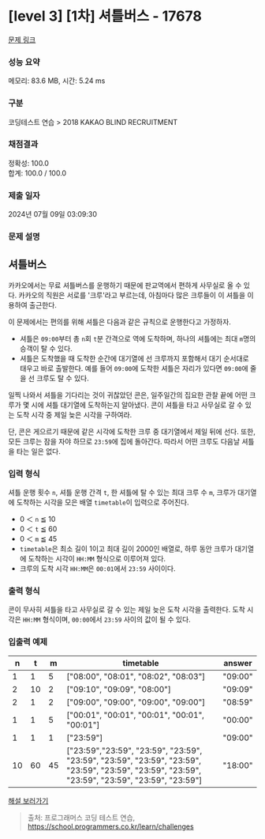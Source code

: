 # [level 3] [1차] 셔틀버스 - 17678 

[문제 링크](https://school.programmers.co.kr/learn/courses/30/lessons/17678) 

### 성능 요약

메모리: 83.6 MB, 시간: 5.24 ms

### 구분

코딩테스트 연습 > 2018 KAKAO BLIND RECRUITMENT

### 채점결과

정확성: 100.0<br/>합계: 100.0 / 100.0

### 제출 일자

2024년 07월 09일 03:09:30

### 문제 설명

<h2>셔틀버스</h2>

<p>카카오에서는 무료 셔틀버스를 운행하기 때문에 판교역에서 편하게 사무실로 올 수 있다. 카카오의 직원은 서로를 '크루'라고 부르는데, 아침마다 많은 크루들이 이 셔틀을 이용하여 출근한다.</p>

<p>이 문제에서는 편의를 위해 셔틀은 다음과 같은 규칙으로 운행한다고 가정하자.</p>

<ul>
<li>셔틀은 <code>09:00</code>부터 총 <code>n</code>회 <code>t</code>분 간격으로 역에 도착하며, 하나의 셔틀에는 최대 <code>m</code>명의 승객이 탈 수 있다.</li>
<li>셔틀은 도착했을 때 도착한 순간에 대기열에 선 크루까지 포함해서 대기 순서대로 태우고 바로 출발한다. 예를 들어 <code>09:00</code>에 도착한 셔틀은 자리가 있다면 <code>09:00</code>에 줄을 선 크루도 탈 수 있다.</li>
</ul>

<p>일찍 나와서 셔틀을 기다리는 것이 귀찮았던 콘은, 일주일간의 집요한 관찰 끝에 어떤 크루가 몇 시에 셔틀 대기열에 도착하는지 알아냈다. 콘이 셔틀을 타고 사무실로 갈 수 있는 도착 시각 중 제일 늦은 시각을 구하여라.</p>

<p>단, 콘은 게으르기 때문에 같은 시각에 도착한 크루 중 대기열에서 제일 뒤에 선다. 또한, 모든 크루는 잠을 자야 하므로 <code>23:59</code>에 집에 돌아간다. 따라서 어떤 크루도 다음날 셔틀을 타는 일은 없다.</p>

<h3>입력 형식</h3>

<p>셔틀 운행 횟수 <code>n</code>, 셔틀 운행 간격 <code>t</code>, 한 셔틀에 탈 수 있는 최대 크루 수 <code>m</code>, 크루가 대기열에 도착하는 시각을 모은 배열 <code>timetable</code>이 입력으로 주어진다.</p>

<ul>
<li>0 ＜ <code>n</code> ≦ 10</li>
<li>0 ＜ <code>t</code> ≦ 60</li>
<li>0 ＜ <code>m</code> ≦ 45</li>
<li><code>timetable</code>은 최소 길이 1이고 최대 길이 2000인 배열로, 하루 동안 크루가 대기열에 도착하는 시각이 <code>HH:MM</code> 형식으로 이루어져 있다.</li>
<li>크루의 도착 시각 <code>HH:MM</code>은 <code>00:01</code>에서 <code>23:59</code> 사이이다.</li>
</ul>

<h3>출력 형식</h3>

<p>콘이 무사히 셔틀을 타고 사무실로 갈 수 있는 제일 늦은 도착 시각을 출력한다. 도착 시각은 <code>HH:MM</code> 형식이며, <code>00:00</code>에서 <code>23:59</code> 사이의 값이 될 수 있다.</p>

<h3>입출력 예제</h3>
<table class="table">
        <thead><tr>
<th>n</th>
<th>t</th>
<th>m</th>
<th>timetable</th>
<th>answer</th>
</tr>
</thead>
        <tbody><tr>
<td>1</td>
<td>1</td>
<td>5</td>
<td>["08:00", "08:01", "08:02", "08:03"]</td>
<td>"09:00"</td>
</tr>
<tr>
<td>2</td>
<td>10</td>
<td>2</td>
<td>["09:10", "09:09", "08:00"]</td>
<td>"09:09"</td>
</tr>
<tr>
<td>2</td>
<td>1</td>
<td>2</td>
<td>["09:00", "09:00", "09:00", "09:00"]</td>
<td>"08:59"</td>
</tr>
<tr>
<td>1</td>
<td>1</td>
<td>5</td>
<td>["00:01", "00:01", "00:01", "00:01", "00:01"]</td>
<td>"00:00"</td>
</tr>
<tr>
<td>1</td>
<td>1</td>
<td>1</td>
<td>["23:59"]</td>
<td>"09:00"</td>
</tr>
<tr>
<td>10</td>
<td>60</td>
<td>45</td>
<td>["23:59","23:59", "23:59", "23:59", "23:59", "23:59", "23:59", "23:59", "23:59", "23:59", "23:59", "23:59", "23:59", "23:59", "23:59", "23:59"]</td>
<td>"18:00"</td>
</tr>
</tbody>
      </table>
<p><a href="http://tech.kakao.com/2017/09/27/kakao-blind-recruitment-round-1/" target="_blank" rel="noopener">해설 보러가기</a></p>


> 출처: 프로그래머스 코딩 테스트 연습, https://school.programmers.co.kr/learn/challenges